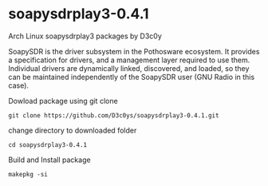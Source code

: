 # soapysdrplay3-0.4.1
Arch Linux soapysdrplay3 packages by D3c0y

SoapySDR is the driver subsystem in the Pothosware ecosystem. It provides a specification for drivers, and a management layer required to use them. Individual drivers are dynamically linked, discovered, and loaded, so they can be maintained independently of the SoapySDR user (GNU Radio in this case).

Dowload package using git clone
```
git clone https://github.com/D3c0ys/soapysdrplay3-0.4.1.git
```
change directory to downloaded folder 
```
cd soapysdrplay3-0.4.1
```
Build and Install package
```
makepkg -si
```
